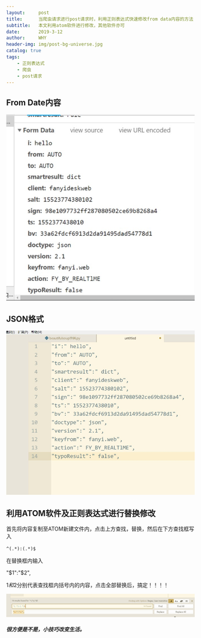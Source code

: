 ```yaml
---
layout:     post
title:      当爬虫请求进行post请求时，利用正则表达式快速修改from data内容的方法
subtitle:   本文利用atom软件进行修改，其他软件亦可
date:       2019-3-12
author:     WHY
header-img: img/post-bg-universe.jpg
catalog: true
tags:
    - 正则表达式
    - 爬虫
    - post请求
---
```


## From Date内容

![from data](https://github.com/ErDangJia0/ErDangJia0.github.io/blob/master/img/%E5%BD%93%E7%88%AC%E8%99%AB%E8%AF%B7%E6%B1%82%E8%BF%9B%E8%A1%8Cpost%E8%AF%B7%E6%B1%82%E6%97%B6%EF%BC%8C%E5%88%A9%E7%94%A8%E6%AD%A3%E5%88%99%E8%A1%A8%E8%BE%BE%E5%BC%8F%E5%BF%AB%E9%80%9F%E4%BF%AE%E6%94%B9from%20data%E5%86%85%E5%AE%B9%E7%9A%84%E6%96%B9%E6%B3%95/data%E5%86%85%E5%AE%B9.jpg?raw=true)

## JSON格式

![json格式](https://github.com/ErDangJia0/ErDangJia0.github.io/blob/master/img/%E5%BD%93%E7%88%AC%E8%99%AB%E8%AF%B7%E6%B1%82%E8%BF%9B%E8%A1%8Cpost%E8%AF%B7%E6%B1%82%E6%97%B6%EF%BC%8C%E5%88%A9%E7%94%A8%E6%AD%A3%E5%88%99%E8%A1%A8%E8%BE%BE%E5%BC%8F%E5%BF%AB%E9%80%9F%E4%BF%AE%E6%94%B9from%20data%E5%86%85%E5%AE%B9%E7%9A%84%E6%96%B9%E6%B3%95/json%E6%A0%BC%E5%BC%8F.jpg?raw=true)

## 利用ATOM软件及正则表达式进行替换修改

首先将内容复制至ATOM新建文件内，点击上方查找，替换，然后在下方查找框写入

`^(.*):(.*)$`

在替换框内输入

"$1":"$2",

$1和$2分别代表查找框内括号内的内容，点击全部替换后，搞定！！！！

![替换](https://github.com/ErDangJia0/ErDangJia0.github.io/blob/master/img/%E5%BD%93%E7%88%AC%E8%99%AB%E8%AF%B7%E6%B1%82%E8%BF%9B%E8%A1%8Cpost%E8%AF%B7%E6%B1%82%E6%97%B6%EF%BC%8C%E5%88%A9%E7%94%A8%E6%AD%A3%E5%88%99%E8%A1%A8%E8%BE%BE%E5%BC%8F%E5%BF%AB%E9%80%9F%E4%BF%AE%E6%94%B9from%20data%E5%86%85%E5%AE%B9%E7%9A%84%E6%96%B9%E6%B3%95/%E6%9B%BF%E6%8D%A2.jpg?raw=true)

##### 很方便是不是，小技巧改变生活。

